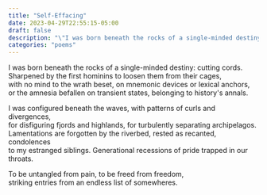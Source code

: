 ```yaml
---
title: "Self-Effacing"
date: 2023-04-29T22:55:15-05:00
draft: false
description: "\"I was born beneath the rocks of a single-minded destiny: cutting cords.\""
categories: "poems"
---
```

I was born beneath the rocks of a single-minded destiny: cutting cords.  
Sharpened by the first hominins to loosen them from their cages,  
with no mind to the wrath beset, on mnemonic devices or lexical anchors,  
or the amnesia befallen on transient states, belonging to history's annals.  

I was configured beneath the waves, with patterns of curls and divergences,  
for disfiguring fjords and highlands, for turbulently separating archipelagos.  
Lamentations are forgotten by the riverbed, rested as recanted, condolences  
to my estranged siblings. Generational recessions of pride trapped in our throats.  

To be untangled from pain, to be freed from freedom,  
striking entries from an endless list of somewheres.  